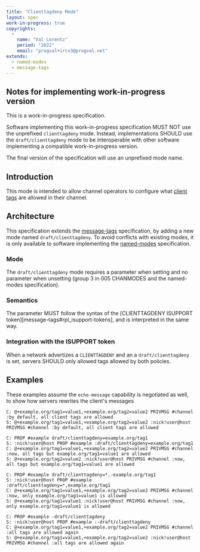 ```yaml
---
title: "Clienttagdeny Mode"
layout: spec
work-in-progress: true
copyrights:
  -
    name: "Val Lorentz"
    period: "2022"
    email: "progval+ircv3@progval.net"
extends:
  - named-modes
  - message-tags
---
```



## Notes for implementing work-in-progress version

This is a work-in-progress specification.

Software implementing this work-in-progress specification MUST NOT use the
unprefixed `clienttagdeny` mode. Instead, implementations SHOULD
use the `draft/clienttagdeny` mode to be interoperable with other
software implementing a compatible work-in-progress version.

The final version of the specification will use an unprefixed mode name.


## Introduction

This mode is intended to allow channel operators to configure what [client tags][message-tags]
are allowed in their channel.



## Architecture

This specification extends the [message-tags][message-tags] specification,
by adding a new mode named `draft/clienttagdeny`.
To avoid conflicts with existing modes, it is only available to software
implementing the [named-modes][named-modes] specification.

### Mode

The `draft/clienttagdeny` mode requires a parameter when setting and no parameter
when unsetting (group 3 in 005 CHANMODES and the named-modes specification).


### Semantics

The parameter MUST follow the syntax of the [CLIENTTAGDENY ISUPPORT token][message-tags#rpl_isupport-tokens],
and is interpreted in the same way.


### Integration with the ISUPPORT token

When a network advertizes a `CLIENTTAGDENY` and an a `draft/clienttagdeny` is set,
servers SHOULD only allowed tags allowed by both policies.

## Examples

These examples assume the `echo-message` capability is negotiated as well,
to show how servers rewrites the client's messages

    C: @+example.org/tag1=value1,+example.org/tag2=value2 PRIVMSG #channel :by default, all client tags are allowed
    S: @+example.org/tag1=value1,+example.org/tag2=value2 :nick!user@host PRIVMSG #channel :by default, all client tags are allowed

    C: PROP #example draft/clienttagdeny=example.org/tag1
    S: :nick!user@host PROP #example :draft/clienttagdeny=example.org/tag1
    C: @+example.org/tag1=value1,+example.org/tag2=value2 PRIVMSG #channel :now, all tags but example.org/tag1=value1 are allowed
    S: @+example.org/tag2=value2 :nick!user@host PRIVMSG #channel :now, all tags but example.org/tag1=value1 are allowed

    C: PROP #example draft/clienttagdeny=*,-example.org/tag1
    S: :nick!user@host PROP #example :draft/clienttagdeny=*,example.org/tag1
    C: @+example.org/tag1=value1,+example.org/tag2=value2 PRIVMSG #channel :now, only example.org/tag1=value1 is allowed
    S: @+example.org/tag1=value1 :nick!user@host PRIVMSG #channel :now, only example.org/tag1=value1 is allowed

    C: PROP #example -draft/clienttagdeny
    S: :nick!user@host PROP #example :-draft/clienttagdeny
    C: @+example.org/tag1=value1,+example.org/tag2=value2 PRIVMSG #channel :all tags are allowed again
    S: @+example.org/tag1=value1,+example.org/tag2=value2 :nick!user@host PRIVMSG #channel :all tags are allowed again

[message-tags]: ../extensions/message-tags.html
[named-modes]: ../extensions/named-modes.html
